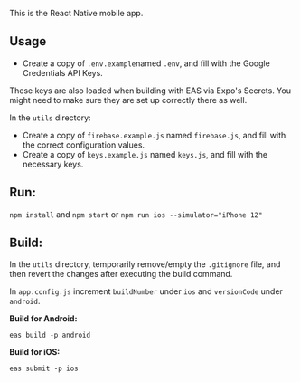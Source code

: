 This is the React Native mobile app.

## Usage

- Create a copy of `.env.example`named `.env`, and fill with the Google Credentials API Keys.

These keys are also loaded when building with EAS via Expo's Secrets. You might need to make sure they are set up correctly there as well.

In the `utils` directory:

- Create a copy of `firebase.example.js` named `firebase.js`, and fill with the correct configuration values.
- Create a copy of `keys.example.js` named `keys.js`, and fill with the necessary keys.

## Run:

`npm install` and `npm start` or `npm run ios --simulator="iPhone 12"`

## Build:

In the `utils` directory, temporarily remove/empty the `.gitignore` file, and then revert the changes after executing the build command.

In `app.config.js` increment `buildNumber` under `ios` and `versionCode` under `android`.

**Build for Android:**

`eas build -p android`

**Build for iOS:**

`eas submit -p ios`
